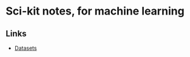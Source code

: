 # Sci-kit notes, for machine learning

## Links
- [Datasets](http://scikit-learn.org/stable/datasets/)
